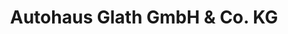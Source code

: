 ---
title: "Autohaus Glath GmbH & Co. KG"
url: /grafschaft/autohaus-glath-gmbh-und-co-kg/
shop: Autohaus
---